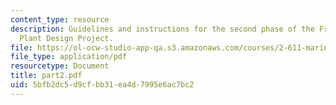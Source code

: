 ```yaml
---
content_type: resource
description: Guidelines and instructions for the second phase of the Frigate Propulsion
  Plant Design Project.
file: https://ol-ocw-studio-app-qa.s3.amazonaws.com/courses/2-611-marine-power-and-propulsion-fall-2006/5bfb2dc5d9cfbb31ea4d7995e6ac7bc2_part2.pdf
file_type: application/pdf
resourcetype: Document
title: part2.pdf
uid: 5bfb2dc5-d9cf-bb31-ea4d-7995e6ac7bc2
---
```

